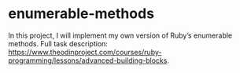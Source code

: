 # enumerable-methods
In this project, I will implement my own version of Ruby’s enumerable methods. Full task description: https://www.theodinproject.com/courses/ruby-programming/lessons/advanced-building-blocks.
